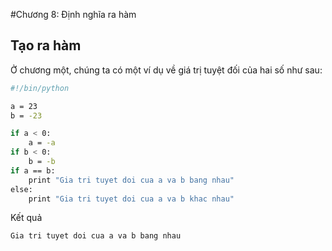﻿#Chương 8: Định nghĩa ra hàm

## Tạo ra hàm

Ở chương một, chúng ta có một ví dụ về giá trị tuyệt đối của hai số như sau:

```sh
#!/bin/python

a = 23
b = -23

if a < 0:
    a = -a
if b < 0:
    b = -b
if a == b:
    print "Gia tri tuyet doi cua a va b bang nhau"
else:
    print "Gia tri tuyet doi cua a va b khac nhau"

```

Kết quả
```sh
Gia tri tuyet doi cua a va b bang nhau
```